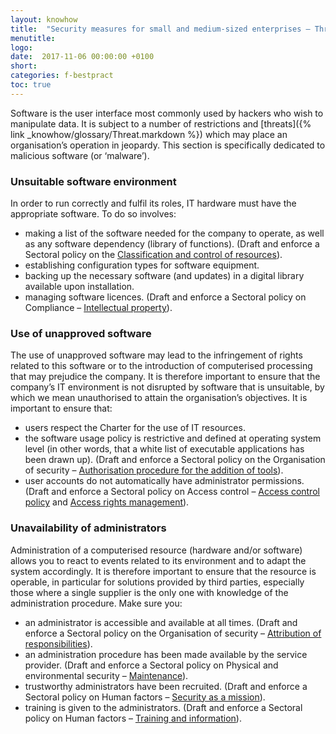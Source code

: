 ```yaml
---
layout: knowhow
title:  "Security measures for small and medium-sized enterprises – Threats to software"
menutitle:
logo:
date:  2017-11-06 00:00:00 +0100
short:
categories: f-bestpract
toc: true
---
```

Software is the user interface most commonly used by hackers who wish to manipulate data. It is subject to a number of restrictions and [threats]({% link _knowhow/glossary/Threat.markdown %}) which may place an organisation’s operation in jeopardy. This section is specifically dedicated to malicious software (or ‘malware’).

<h3 class="titre-page">Unsuitable software environment</h3>
In order to run correctly and fulfil its roles, IT hardware must have the appropriate software. To do so involves:

* making a list of the software needed for the company to operate, as well as any software dependency (library of functions). (Draft and enforce a Sectoral policy on the [Classification and control of resources]({{site.url}}/knowhow/cisoapproach/SecurityPolicy-ClassificationAndControlOfResources.html)).
* establishing configuration types for software equipment.
* backing up the necessary software (and updates) in a digital library available upon installation.
* managing software licences. (Draft and enforce a Sectoral policy on Compliance – [Intellectual property]({{site.url}}/knowhow/cisoapproach/SecurityPolicy-Compliance.html#intellectual-property)).

<h3 class="titre-page">Use of unapproved software</h3>
The use of unapproved software may lead to the infringement of rights related to this software or to the introduction of computerised processing that may prejudice the company. It is therefore important to ensure that the company’s IT environment is not disrupted by software that is unsuitable, by which we mean unauthorised to attain the organisation’s objectives. It is important to ensure that:

* users respect the Charter for the use of IT resources.
* the software usage policy is restrictive and defined at operating system level (in other words, that a white list of executable applications has been drawn up). (Draft and enforce a Sectoral policy on the Organisation of security – [Authorisation procedure for the addition of tools]({{site.url}}/knowhow/cisoapproach/SecurityPolicy-OrganisationOfSecurity.html#authorising-the-addition-of-tools)).
* user accounts do not automatically have administrator permissions. (Draft and enforce a Sectoral policy on Access control – [Access control policy]({{site.url}}/knowhow/cisoapproach/SecurityPolicy-AccessControl.html#access-control-policy) and [Access rights management]({{site.url}}/knowhow/cisoapproach/SecurityPolicy-AccessControl.html#access-rights-management)).

<h3 class="titre-page">Unavailability of administrators</h3>
Administration of a computerised resource (hardware and/or software) allows you to react to events related to its environment and to adapt the system accordingly. It is therefore important to ensure that the resource is operable, in particular for solutions provided by third parties, especially those where a single supplier is the only one with knowledge of the administration procedure. Make sure you:

* an administrator is accessible and available at all times. (Draft and enforce a Sectoral policy on the Organisation of security – [Attribution of responsibilities]({{site.url}}/knowhow/cisoapproach/SecurityPolicy-OrganisationOfSecurity.html#attribution-of-responsibilities)).
* an administration procedure has been made available by the service provider. (Draft and enforce a Sectoral policy on Physical and environmental security – [Maintenance]({{site.url}}/knowhow/cisoapproach/SecurityPolicy-PhysicalAndEnvironmentalSecurity.html#maintenance)).
* trustworthy administrators have been recruited. (Draft and enforce a Sectoral policy on Human factors – [Security as a mission]({{site.url}}/knowhow/cisoapproach/SecurityPolicy-HumanFactors.html#security-as-a-mission)).
* training is given to the administrators. (Draft and enforce a Sectoral policy on Human factors – [Training and information]({{site.url}}/knowhow/cisoapproach/SecurityPolicy-HumanFactors.html#training-and-information)).
